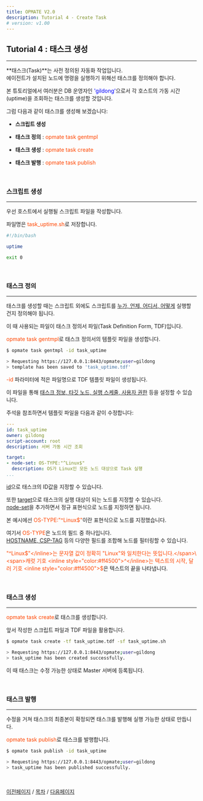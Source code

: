 ```yaml
---
title: OPMATE V2.0
description: Tutorial 4 - Create Task
# version: v1.00
---
```




## Tutorial 4 : 태스크 생성
- - -

**태스크(Task)**는 사전 정의된 자동화 작업입니다.\
에이전트가 설치된 노드에 명령을 실행하기 위해선 태스크를 정의해야 합니다.

본 튜토리얼에서 여러분은 DB 운영자인 <span style="color:#0000FF">'gildong'</span>으로서 각 호스트의 가동 시간(uptime)을 조회하는 태스크를 생성할 것입니다.

그럼 다음과 같이 태스크를 생성해 보겠습니다:

- **스크립트 생성**

- **태스크 정의** : <inline style="color:#ff4500">opmate task gentmpl</inline>

- **태스크 생성** : <inline style="color:#ff4500">opmate task create</inline>

- **태스크 발행** : <inline style="color:#ff4500">opmate task publish</inline>

<br>


### 스크립트 생성
- - -

우선 호스트에서 실행될 스크립트 파일을 작성합니다.

<!-- 본 튜토리얼에서는 호스트의 가동 시간을 출력하는 간단한 명령을 실행해보겠습니다. -->

파일명은 <inline style="color:#ff4500">task_uptime.sh</inline>로 저장합니다.

```bash
#!/bin/bash

uptime

exit 0
```

<br>

### 태스크 정의
- - -

태스크를 생성할 때는 스크립트 외에도 스크립트를 <u>누가, 언제, 어디서, 어떻게</u> 실행할 건지 정의해야 됩니다. 

이 때 사용되는 파일이 태스크 정의서 파일(Task Definition Form, TDF)입니다.

<span><inline style="color:#ff4500">opmate task gentmpl</inline>로 태스크 정의서의 템플릿 파일을 생성합니다.</span> 

```bash
$ opmate task gentmpl -id task_uptime

> Requesting https://127.0.0.1:8443/opmate;user=gildong
> template has been saved to 'task_uptime.tdf'
```

<span><inline style="color:#ff4500">-id</inline> 파라미터에 적은 파일명으로 TDF 템플릿 파일이 생성됩니다.</span>

이 파일을 통해 <u>태스크 정보, 타깃 노드, 실행 스케줄, 사용자 권한</u> 등을 설정할 수 있습니다.

주석을 참조하면서 템플릿 파일을 다음과 같이 수정합니다:

```yaml
---
id: task_uptime
owner: gildong
script-account: root
description: 서버 가동 시간 조회

target:
- node-set: OS-TYPE:"^Linux$"
  description: OS가 Linux인 모든 노드 대상으로 Task 실행
...

```

<u>id</u>으로 태스크의 ID값을 지정할 수 있습니다.

또한 <u>target</u>으로 태스크의 실행 대상이 되는 노드를 지정할 수 있습니다.\
<u>node-set</u>을 추가하면서 정규 표현식으로 노드를 지정하면 됩니다.

<span>본 예시에선 <inline style="color:#ff4500">OS-TYPE:"^Linux$"</inline>이란 표현식으로 노드를 지정했습니다.</span>

<span>여기서 <inline style="color:#ff4500">OS-TYPE</inline>은 노드의 필드 중 하나입니다.</span>\
<span><u>HOSTNAME, CSP-TAG</u> 등의 다양한 필드를 조합해 노드를 필터링할 수 있습니다.</span>

<span><inline style="color:#ff4500">"^Linux$"</inline>는 문자열 값이 정확히 "Linux"와 일치한다는 뜻입니다.</span>\
<span>캐럿 기호 <inline style="color:#ff4500">^</inline>는 텍스트의 시작, 달러 기호 <inline style="color:#ff4500">$</inline>은 텍스트의 끝을 나타냅니다.</span>

<br>

### 태스크 생성
- - -

<span><inline style="color:#ff4500">opmate task create</inline>로 태스크를 생성합니다.</span>

앞서 작성한 스크립트 파일과 TDF 파일을 활용합니다.

```bash
$ opmate task create -tf task_uptime.tdf -sf task_uptime.sh

> Requesting https://127.0.0.1:8443/opmate;user=gildong
> task_uptime has been created successfully.
```

이 때 태스크는 수정 가능한 상태로 Master 서버에 등록됩니다.

<br>

### 태스크 발행
- - -

수정을 거쳐 태스크의 최종본이 확정되면 태스크를 발행해 실행 가능한 상태로 만듭니다.

<span><inline style="color:#ff4500">opmate task publish</inline>로 태스크를 발행합니다.</span>

```bash
$ opmate task publish -id task_uptime

> Requesting https://127.0.0.1:8443/opmate;user=gildong
> task_uptime has been published successfully.
```

<br>

[이전페이지](Tutorial3.md) / [목차](Tutorial.md) / [다음페이지](Tutorial5.md)

